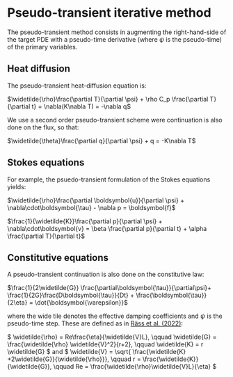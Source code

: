# Pseudo-transient iterative method
The pseudo-transient method consists in augmenting the right-hand-side of the target PDE with a pseudo-time derivative (where $\psi$ is the pseudo-time) of the primary variables.

## Heat diffusion
The pseudo-transient heat-diffusion equation is:

$\widetilde{\rho}\frac{\partial T}{\partial \psi} + \rho C_p \frac{\partial T}{\partial t} = \nabla(K\nabla T) = -\nabla q$

We use a second order pseudo-transient scheme were continuation is also done on the flux, so that:

$\widetilde{\theta}\frac{\partial q}{\partial \psi} + q  = -K\nabla T$

## Stokes equations

 For example, the psuedo-transient formulation of the Stokes equations yields:

$\widetilde{\rho}\frac{\partial \boldsymbol{u}}{\partial \psi} + \nabla\cdot\boldsymbol{\tau} - \nabla p = \boldsymbol{f}$

$\frac{1}{\widetilde{K}}\frac{\partial p}{\partial \psi} + \nabla\cdot\boldsymbol{v} = \beta \frac{\partial p}{\partial t} + \alpha \frac{\partial T}{\partial t}$


## Constitutive equations
A pseudo-transient continuation is also done on the constitutive law:

$\frac{1}{2\widetilde{G}} \frac{\partial\boldsymbol{\tau}}{\partial\psi}+ \frac{1}{2G}\frac{D\boldsymbol{\tau}}{Dt} + \frac{\boldsymbol{\tau}}{2\eta} = \dot{\boldsymbol{\varepsilon}}$

where the wide tile denotes the effective damping coefficients and $\psi$ is the pseudo-time step. These are defined as in [Räss et al. (2022)](https://gmd.copernicus.org/articles/15/5757/2022/):

$   \widetilde{\rho} = Re\frac{\eta}{\widetilde{V}L}, \qquad
    \widetilde{G} = \frac{\widetilde{\rho} \widetilde{V}^2}{r+2}, \qquad
    \widetilde{K} = r \widetilde{G}
$
and
$
    \widetilde{V} = \sqrt{ \frac{\widetilde{K} +2\widetilde{G}}{\widetilde{\rho}}}, \qquad
    r = \frac{\widetilde{K}}{\widetilde{G}}, \qquad
    Re = \frac{\widetilde{\rho}\widetilde{V}L}{\eta}
$
